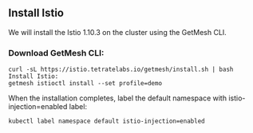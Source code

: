 ## Install Istio
We will install the Istio 1.10.3 on the cluster using the GetMesh CLI.

### Download GetMesh CLI:
```shell
curl -sL https://istio.tetratelabs.io/getmesh/install.sh | bash
Install Istio:
getmesh istioctl install --set profile=demo
```

When the installation completes, label the default namespace with istio-injection=enabled label:

```shell
kubectl label namespace default istio-injection=enabled
```